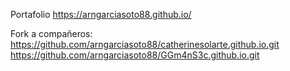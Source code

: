 Portafolio https://arngarciasoto88.github.io/

Fork a compañeros: https://github.com/arngarciasoto88/catherinesolarte.github.io.git
https://github.com/arngarciasoto88/GGm4nS3c.github.io.git
